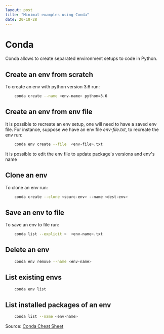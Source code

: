 ```yaml
---
layout: post
title: "Minimal examples using Conda"
date: 20-10-28
---
```



# Conda 

Conda allows to create separated environment setups to code in Python.   

## Create an env from scratch

To create an env with python version 3.6 run:

```bash
    conda create --name <env-name> python=3.6
```
 
## Create an env from env file

It is possible to recreate an env setup, one will need to have a saved env file. For instance, suppose we have 
an env file *env-file.txt*, to recreate the env run:

```bash
    conda env create --file  <env-file>.txt 
```

It is possible to edit the env file to update package's versions and env's name


## Clone an env 

To clone an env run:

```bash
    conda create --clone <sourc-env> --name <dest-env> 
```

## Save an env to file

To save an env to file run:

```bash
    conda list --explicit >  <env-name>.txt 
```

## Delete an env

```bash
    conda env remove --name <env-name>
```

## List existing envs

```bash
    conda env list
```

## List installed packages of an env

```bash
    conda list --name <env-name>
```


Source: [Conda Cheat Sheet](https://docs.conda.io/projects/conda/en/4.6.0/_downloads/52a95608c49671267e40c689e0bc00ca/conda-cheatsheet.pdf)